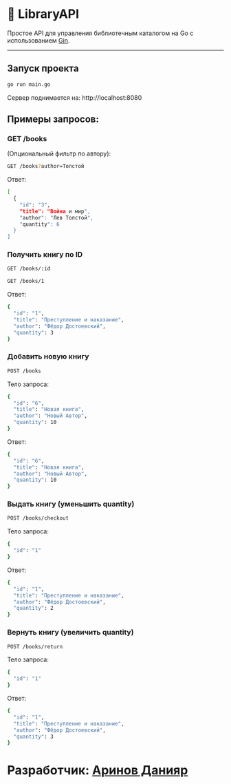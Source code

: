 # 📖 LibraryAPI

Простое API для управления библиотечным каталогом на Go с использованием [Gin](https://github.com/gin-gonic/gin).

---

## Запуск проекта

```bash
go run main.go
```
Сервер поднимается на: http://localhost:8080


## Примеры запросов:
### GET /books
(Опциональный фильтр по автору):

```bash
GET /books?author=Толстой
```
Ответ:

```bash
[
  {
    "id": "3",
    "title": "Война и мир",
    "author": "Лев Толстой",
    "quantity": 6
  }
]
```
### Получить книгу по ID
```bash
GET /books/:id
```

```bash
GET /books/1
```
Ответ:

```bash
{
  "id": "1",
  "title": "Преступление и наказание",
  "author": "Фёдор Достоевский",
  "quantity": 3
}
```
### Добавить новую книгу
```bash
POST /books
```
Тело запроса:
```bash
{
  "id": "6",
  "title": "Новая книга",
  "author": "Новый Автор",
  "quantity": 10
}
```
Ответ:
```bash
{
  "id": "6",
  "title": "Новая книга",
  "author": "Новый Автор",
  "quantity": 10
}
```
### Выдать книгу (уменьшить quantity)
```bash
POST /books/checkout
```

Тело запроса:
```bash
{
  "id": "1"
}
```
Ответ:
```bash
{
  "id": "1",
  "title": "Преступление и наказание",
  "author": "Фёдор Достоевский",
  "quantity": 2
}
```
### Вернуть книгу (увеличить quantity)
```bash
POST /books/return
```
Тело запроса:
```bash
{
  "id": "1"
}
```
Ответ:

```bash
{
  "id": "1",
  "title": "Преступление и наказание",
  "author": "Фёдор Достоевский",
  "quantity": 3
}
```
# Разработчик: [Аринов Данияр](https://github.com/vegitobluefan)